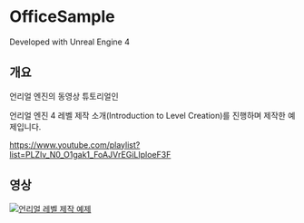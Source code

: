 # OfficeSample

Developed with Unreal Engine 4

## 개요

언리얼 엔진의 동영상 튜토리얼인

언리얼 엔진 4 레벨 제작 소개(Introduction to Level Creation)를 진행하며 제작한 
예제입니다.

https://www.youtube.com/playlist?list=PLZlv_N0_O1gak1_FoAJVrEGiLIploeF3F

## 영상

[![언리얼 레벨 제작 예제](https://img.youtube.com/vi/AcLp2hvjrt8/0.jpg)](https://youtu.be/AcLp2hvjrt8)